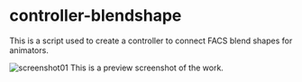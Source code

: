 # controller-blendshape
This is a script used to create a controller to connect FACS blend shapes for animators.

![screenshot01](https://user-images.githubusercontent.com/116748734/198893943-e7f31469-954c-4244-984a-de095e053ff0.png)
This is a preview screenshot of the work. 
